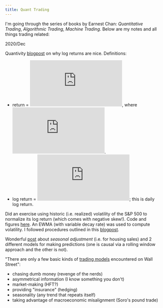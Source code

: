 ```yaml
---
title: Quant Trading
---
```


I'm going through the series of books by Earnest Chan: *Quantitative Trading*, *Algorithmic Trading*, *Machine Trading*. Below are my notes and all things trading related:

2020/Dec

Quantivity [blogpost](https://quantivity.wordpress.com/2011/02/21/why-log-returns/) on why log returns are nice. Definitions: 
- return = ![equation](https://latex.codecogs.com/svg.latex?%5Cinline%20r_i%20%3D%20%5Cfrac%7Bp_i-p_j%7D%7Bp_i%7D), where ![equation](https://latex.codecogs.com/svg.latex?%5Cinline%20j%5Cequiv%20i-1).
- log return = ![equation](https://latex.codecogs.com/gif.latex?%5Clog%281&plus;r_i%29%3D%5Clog%28%5Cfrac%7Bp_i%7D%7Bp_j%7D%29); this is daily log return.

Did an exercise using historic (i.e. realized) volatility of the S&P 500 to normalize its log return (which comes with negative skew!). Code and figures [here](SP_returns.html). An EWMA (with variable decay rate) was used to compute volatility. I followed procedures outlined in this [blogpost](https://mathbabe.org/2011/07/24/measuring-historical-volatility/).

Wonderful [post](https://mathbabe.org/2011/06/12/what-is-seasonal-adjustment/) about *seasonal adjustment* (i.e. for housing sales) and 2 different models for making predictions (one is causal via a rolling window approach and the other is not). 

"There are only a few basic kinds of [trading models](https://mathbabe.org/2011/07/02/asymmetrical-information/) encountered on Wall Street":
- chasing dumb money (revenge of the nerds)
- asymmetrical information (I know something you don't)
- market-making (HFT?)
- providing "insurance" (hedging)
- seasonality (any trend that repeats itself)
- taking advantage of macroeconomic misalignment (Soro's pound trade)
